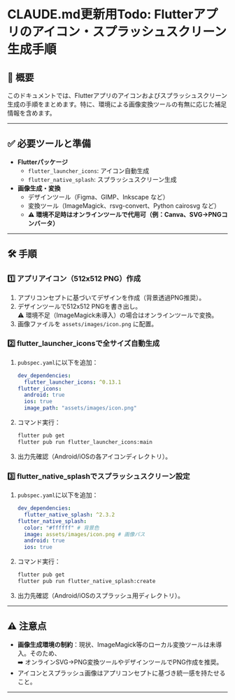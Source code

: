 
# CLAUDE.md更新用Todo: Flutterアプリのアイコン・スプラッシュスクリーン生成手順

## 📝 概要
このドキュメントでは、Flutterアプリのアイコンおよびスプラッシュスクリーン生成の手順をまとめます。特に、環境による画像変換ツールの有無に応じた補足情報を含めます。

---

## ✅ 必要ツールと準備
- **Flutterパッケージ**
  - `flutter_launcher_icons`: アイコン自動生成
  - `flutter_native_splash`: スプラッシュスクリーン生成
- **画像生成・変換**
  - デザインツール（Figma、GIMP、Inkscape など）
  - 変換ツール（ImageMagick、rsvg-convert、Python cairosvg など）
  - **⚠️ 環境不足時はオンラインツールで代用可（例：Canva、SVG→PNGコンバータ）**

---

## 🛠 手順

### 1️⃣ アプリアイコン（512x512 PNG）作成
1. アプリコンセプトに基づいてデザインを作成（背景透過PNG推奨）。
2. デザインツールで512x512 PNGを書き出し。  
   ⚠️ 環境不足（ImageMagick未導入）の場合はオンラインツールで変換。
3. 画像ファイルを `assets/images/icon.png` に配置。

### 2️⃣ flutter_launcher_iconsで全サイズ自動生成
1. `pubspec.yaml`に以下を追加：
   ```yaml
   dev_dependencies:
     flutter_launcher_icons: ^0.13.1
   flutter_icons:
     android: true
     ios: true
     image_path: "assets/images/icon.png"
   ```
2. コマンド実行：
   ```bash
   flutter pub get
   flutter pub run flutter_launcher_icons:main
   ```
3. 出力先確認（Android/iOSの各アイコンディレクトリ）。

### 3️⃣ flutter_native_splashでスプラッシュスクリーン設定
1. `pubspec.yaml`に以下を追加：
   ```yaml
   dev_dependencies:
     flutter_native_splash: ^2.3.2
   flutter_native_splash:
     color: "#ffffff" # 背景色
     image: assets/images/icon.png # 画像パス
     android: true
     ios: true
   ```
2. コマンド実行：
   ```bash
   flutter pub get
   flutter pub run flutter_native_splash:create
   ```
3. 出力先確認（Android/iOSのスプラッシュ用ディレクトリ）。

---

## ⚠️ 注意点
- **画像生成環境の制約**：現状、ImageMagick等のローカル変換ツールは未導入。そのため、  
  ➡️ オンラインSVG→PNG変換ツールやデザインツールでPNG作成を推奨。  
- アイコンとスプラッシュ画像はアプリコンセプトに基づき統一感を持たせること。

---
